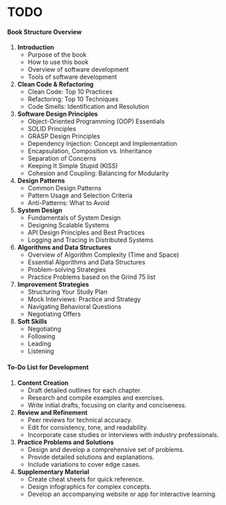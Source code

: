 # TODO

#### **Book Structure Overview**

1. **Introduction**
   * Purpose of the book
   * How to use this book
   * Overview of software development
   * Tools of software development
2. **Clean Code & Refactoring**
   * Clean Code: Top 10 Practices
   * Refactoring: Top 10 Techniques
   * Code Smells: Identification and Resolution
3. **Software Design Principles**
   * Object-Oriented Programming (OOP) Essentials
   * SOLID Principles
   * GRASP Design Principles
   * Dependency Injection: Concept and Implementation
   * Encapsulation, Composition vs. Inheritance
   * Separation of Concerns
   * Keeping It Simple Stupid (KISS)
   * Cohesion and Coupling: Balancing for Modularity
4. **Design Patterns**
   * Common Design Patterns
   * Pattern Usage and Selection Criteria
   * Anti-Patterns: What to Avoid
5. **System Design**
   * Fundamentals of System Design
   * Designing Scalable Systems
   * API Design Principles and Best Practices
   * Logging and Tracing in Distributed Systems
6. **Algorithms and Data Structures**
   * Overview of Algorithm Complexity (Time and Space)
   * Essential Algorithms and Data Structures
   * Problem-solving Strategies
   * Practice Problems based on the Grind 75 list
7. **Improvement Strategies**
   * Structuring Your Study Plan
   * Mock Interviews: Practice and Strategy
   * Navigating Behavioral Questions
   * Negotiating Offers
8. **Soft Skills**
   * Negotiating
   * Following
   * Leading
   * Listening

####

####

#### **To-Do List for Development**

1. **Content Creation**
   * Draft detailed outlines for each chapter.
   * Research and compile examples and exercises.
   * Write initial drafts, focusing on clarity and conciseness.
2. **Review and Refinement**
   * Peer reviews for technical accuracy.
   * Edit for consistency, tone, and readability.
   * Incorporate case studies or interviews with industry professionals.
3. **Practice Problems and Solutions**
   * Design and develop a comprehensive set of problems.
   * Provide detailed solutions and explanations.
   * Include variations to cover edge cases.
4. **Supplementary Material**
   * Create cheat sheets for quick reference.
   * Design infographics for complex concepts.
   * Develop an accompanying website or app for interactive learning.





